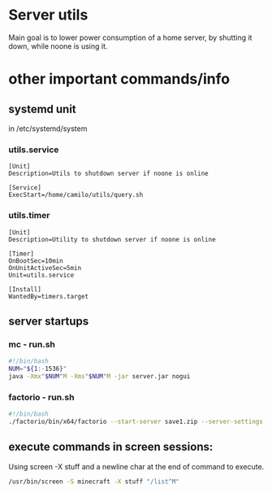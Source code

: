 # Server utils

Main goal is to lower power consumption of a home server, by shutting it down, while noone is using it.

# other important commands/info

## systemd unit
in /etc/systemd/system
### utils.service
```
[Unit]
Description=Utils to shutdown server if noone is online

[Service]
ExecStart=/home/camilo/utils/query.sh
```

### utils.timer
```
[Unit]
Description=Utility to shutdown server if noone is online

[Timer]
OnBootSec=10min
OnUnitActiveSec=5min
Unit=utils.service

[Install]
WantedBy=timers.target
```

## server startups

### mc - run.sh
```bash
#!/bin/bash
NUM="${1:-1536}"
java -Xmx"$NUM"M -Xms"$NUM"M -jar server.jar nogui
```

### factorio - run.sh
```bash
#!/bin/bash
./factorio/bin/x64/factorio --start-server save1.zip --server-settings server-settings.json --port 34198
```

## execute commands in screen sessions:
Using screen -X stuff and a newline char at the end of command to execute.
```bash
/usr/bin/screen -S minecraft -X stuff "/list^M"
```

